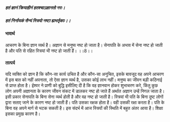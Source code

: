##### हतं ज्ञानं क्रियाहीनं हतश्चाऽज्ञानतो नरः।
##### हतं निर्नायकं सैन्यं स्त्रियो नष्टा ह्यभर्तृकाः।। 

#### भावार्थ

आचरण के बिना ज्ञान व्यर्थ है। अज्ञान से मनुष्य नष्ट हो जाता है। सेनापति के अभाव में सेना नष्ट हो जाती है और पति से रहित स्त्रियां भी नष्ट हो जाती हैं। ।।8।।

#### तात्पर्य

यदि व्यक्ति को ज्ञान है कि कौन-सा कार्य उचित है और कौन-सा अनुचित, इसके बावजूद वह अपने आचरण में इस बात को नहीं अपनाता, तो ऐसा ज्ञान व्यर्थ है, उसका कोई लाभ नहीं।
मनुष्य का जीवन बड़ी कठिनाई से प्राप्त होता है। ईश्वर ने प्राणी को बुद्धि इसीलिए दी है कि वह ज्ञानवान होकर शुभाचरण करे, किंतु कुछ लोग अपनी अज्ञानता के कारण जीवन संकट में डालकर नष्ट हो जाते हैं अर्थात अज्ञान उन्हें निगल जाता है। इसी प्रकार सेनापति के बिना सेना व्यर्थ होती है और वह नष्ट हो जाती है। स्त्रियां भी पति के बिना दुष्ट लोगों द्वारा सताए जाने के कारण नष्ट हो जाती हैं। पति उसका रक्षक होता है। वही उसकी रक्षा करता है। पति के बिना वह अपने मार्ग से भटक सकती है। इस संदर्भ में आज स्त्रियों की स्थिति में बहुत अंतर आया है। शिक्षा इसका प्रमुख कारण है।